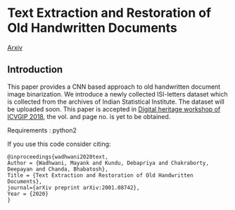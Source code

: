 # Text Extraction and Restoration of Old Handwritten Documents</h1>
<a href="https://arxiv.org/pdf/2001.08742.pdf">Arxiv</a>
<h2>Introduction</h2>
This paper provides a CNN based approach to old handwritten document image binarization. We introduce a newly collected ISI-letters dataset which is collected from the archives of Indian Statistical Institute. The dataset will be uploaded soon.
This paper is accepted in <a href="http://dtu.ac.in/Platforms/WDH_CFP/">Digital heritage workshop of ICVGIP 2018</a>, the vol. and page no. is yet to be obtained.

Requirements :
python2

If you use this code consider citing:

    @inproceedings{wadhwani2020text,
	Author = {Wadhwani, Mayank and Kundu, Debapriya and Chakraborty, Deepayan and Chanda, Bhabatosh},
	Title = {Text Extraction and Restoration of Old Handwritten Documents},
	journal={arXiv preprint arXiv:2001.08742}, 
	Year = {2020}
    }


